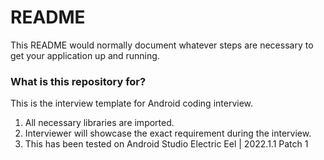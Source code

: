 # README #

This README would normally document whatever steps are necessary to get your application up and running.

### What is this repository for? ###

This is the interview template for Android coding interview.

1) All necessary libraries are imported.
2) Interviewer will showcase the exact requirement during the interview.
3) This has been tested on Android Studio Electric Eel | 2022.1.1 Patch 1
